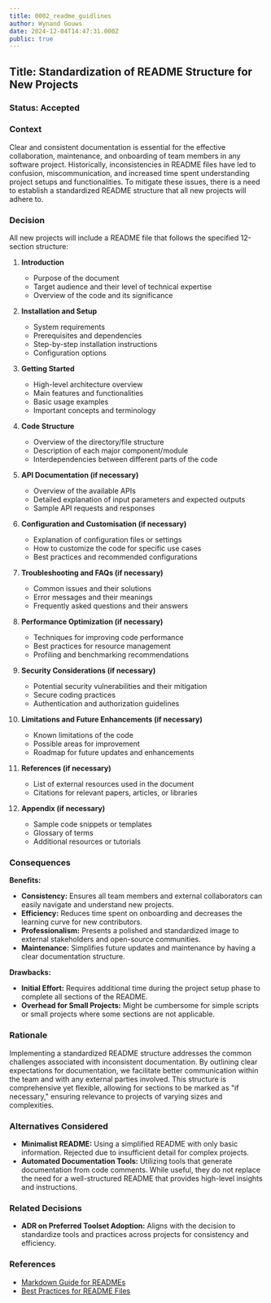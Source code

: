 ```yaml
---
title: 0002_readme_guidlines
author: Wynand Gouws
date: 2024-12-04T14:47:31.000Z
public: true
---
```


## Title: Standardization of README Structure for New Projects

### Status: Accepted

### Context

Clear and consistent documentation is essential for the effective collaboration, maintenance, and onboarding of team members in any software project. Historically, inconsistencies in README files have led to confusion, miscommunication, and increased time spent understanding project setups and functionalities. To mitigate these issues, there is a need to establish a standardized README structure that all new projects will adhere to.

### Decision

All new projects will include a README file that follows the specified 12-section structure:

1. **Introduction**

   - Purpose of the document
   - Target audience and their level of technical expertise
   - Overview of the code and its significance

2. **Installation and Setup**

   - System requirements
   - Prerequisites and dependencies
   - Step-by-step installation instructions
   - Configuration options

3. **Getting Started**

   - High-level architecture overview
   - Main features and functionalities
   - Basic usage examples
   - Important concepts and terminology

4. **Code Structure**

   - Overview of the directory/file structure
   - Description of each major component/module
   - Interdependencies between different parts of the code

5. **API Documentation (if necessary)**

   - Overview of the available APIs
   - Detailed explanation of input parameters and expected outputs
   - Sample API requests and responses

6. **Configuration and Customisation (if necessary)**

   - Explanation of configuration files or settings
   - How to customize the code for specific use cases
   - Best practices and recommended configurations

7. **Troubleshooting and FAQs (if necessary)**

   - Common issues and their solutions
   - Error messages and their meanings
   - Frequently asked questions and their answers

8. **Performance Optimization (if necessary)**

   - Techniques for improving code performance
   - Best practices for resource management
   - Profiling and benchmarking recommendations

9. **Security Considerations (if necessary)**

   - Potential security vulnerabilities and their mitigation
   - Secure coding practices
   - Authentication and authorization guidelines

10. **Limitations and Future Enhancements (if necessary)**

    - Known limitations of the code
    - Possible areas for improvement
    - Roadmap for future updates and enhancements

11. **References (if necessary)**

    - List of external resources used in the document
    - Citations for relevant papers, articles, or libraries

12. **Appendix (if necessary)**
    - Sample code snippets or templates
    - Glossary of terms
    - Additional resources or tutorials

### Consequences

**Benefits:**

- **Consistency:** Ensures all team members and external collaborators can easily navigate and understand new projects.
- **Efficiency:** Reduces time spent on onboarding and decreases the learning curve for new contributors.
- **Professionalism:** Presents a polished and standardized image to external stakeholders and open-source communities.
- **Maintenance:** Simplifies future updates and maintenance by having a clear documentation structure.

**Drawbacks:**

- **Initial Effort:** Requires additional time during the project setup phase to complete all sections of the README.
- **Overhead for Small Projects:** Might be cumbersome for simple scripts or small projects where some sections are not applicable.

### Rationale

Implementing a standardized README structure addresses the common challenges associated with inconsistent documentation. By outlining clear expectations for documentation, we facilitate better communication within the team and with any external parties involved. This structure is comprehensive yet flexible, allowing for sections to be marked as "if necessary," ensuring relevance to projects of varying sizes and complexities.

### Alternatives Considered

- **Minimalist README:** Using a simplified README with only basic information. Rejected due to insufficient detail for complex projects.
- **Automated Documentation Tools:** Utilizing tools that generate documentation from code comments. While useful, they do not replace the need for a well-structured README that provides high-level insights and instructions.

### Related Decisions

- **ADR on Preferred Toolset Adoption:** Aligns with the decision to standardize tools and practices across projects for consistency and efficiency.

### References

- [Markdown Guide for READMEs](https://www.markdownguide.org/basic-syntax/)
- [Best Practices for README Files](https://docs.github.com/en/github/creating-cloning-and-archiving-repositories/about-readmes)
